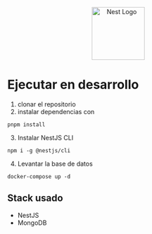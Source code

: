 <p align="center">
  <a href="http://nestjs.com/" target="blank"><img src="https://nestjs.com/img/logo-small.svg" width="120" alt="Nest Logo" /></a>
</p>

[circleci-image]: https://img.shields.io/circleci/build/github/nestjs/nest/master?token=abc123def456
[circleci-url]: https://circleci.com/gh/nestjs/nest

# Ejecutar en desarrollo

1. clonar el repositorio
2. instalar dependencias con 
```
pnpm install
```
3. Instalar NestJS CLI
```
npm i -g @nestjs/cli
```
4. Levantar la base de datos
```
docker-compose up -d
```

## Stack usado
* NestJS
* MongoDB